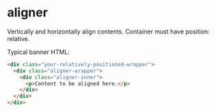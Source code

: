 # aligner
Vertically and horizontally align contents. Container must have position: relative.

Typical banner HTML:

```html
<div class="your-relatively-positioned-wrapper">
  <div class="aligner-wrapper">
    <div class="aligner-inner">
      <p>Content to be aligned here.</p>
    </div>
  </div>
</div>
```